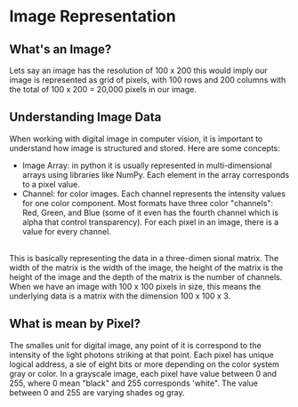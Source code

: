 # Image Representation

## What's an Image?
Lets say an image has the resolution of 100 x 200 this would imply our image is represented as grid of pixels, with 100 rows and 200 columns with the total of 100 x 200 = 20,000 pixels in our image.

## Understanding Image Data
When working with digital image in computer vision, it is important to understand how image is structured and  stored. Here are some concepts:
- Image Array: in python it is usually represented in multi-dimensional arrays using libraries like NumPy. Each element in the array corresponds to a pixel value.
- Channel: for color images. Each channel represents the intensity values for one color component. Most formats have three color "channels": Red, Green, and Blue (some of it even has the fourth channel which is alpha that control transparency). For each pixel in an image, there is a value for every channel.
<br>
This is basically representing the data in a three-dimen sional matrix. The width of the matrix is the width of the image, the height of the matrix is the height of the image and the depth of the matrix is the number of channels. When we have an image with 100 x 100 pixels in size, this means the underlying data is a matrix with the dimension 100 x 100 x 3.

## What is mean by Pixel?
The smalles unit for digital image, any point of it is correspond to the intensity of the light photons striking at that point. Each pixel has unique logical address, a sie of eight bits or more depending on the color system gray or color. In a grayscale image, each pixel have value between 0 and 255, where 0 mean "black" and 255 corresponds 'white". The value between 0 and 255 are varying shades og gray.
